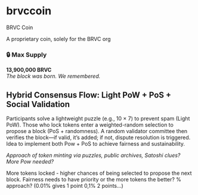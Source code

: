 # brvccoin
BRVC Coin

A proprietary coin, solely for the BRVC org

### 🔒 Max Supply

**13,900,000 BRVC**  
_The block was born. We remembered._

## Hybrid Consensus Flow: Light PoW + PoS + Social Validation

Participants solve a lightweight puzzle (e.g., 10 × 7) to prevent spam (Light PoW). Those who lock tokens enter a weighted-random selection to propose a block (PoS + randomness). A random validator committee then verifies the block—if valid, it’s added; if not, dispute resolution is triggered.
Idea to implement both Pow + PoS to achieve fairness and sustainability. 

_Approach of token minting via puzzles, public archives, Satoshi clues? More Pow needed?_

More tokens locked - higher chances of being selected to propose the next block. Fairness needs to have priority or the more tokens the better? % approach? (0.01% gives 1 point 0,1% 2 points...)
